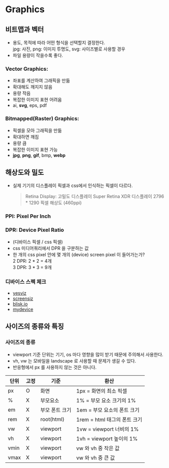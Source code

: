 # Graphics

## 비트맵과 벡터

- 용도, 목적에 따라 어떤 형식을 선택할지 결정한다.  
  jpg: 사진, png: 이미지 투명도, svg: 사이즈별로 사용할 경우
- 파일 용량이 작을수록 좋다.

### Vector Graphics:

- 좌표를 계산하여 그래픽을 만듦
- 확대해도 깨지지 않음
- 용량 작음
- 복잡한 이미지 표현 어려움
- ai, <b>svg</b>, eps, pdf

### Bitmapped(Raster) Graphics:

- 픽셀을 모아 그래픽을 만듦
- 확대하면 깨짐
- 용량 큼
- 복잡한 이미지 표현 가능
- <b>jpg</b>, <b>png</b>, <b>gif</b>, bmp, <b>webp</b>

## 해상도와 밀도

- 실제 기기의 디스플레이 픽셀과 css에서 인식하는 픽셀이 다르다.
  > Retina Display: 고밀도 디스플레이
  > Super Retina XDR 디스플레이
  > 2796 \* 1290 픽셀 해상도 (460ppi)

### PPI: Pixel Per Inch

### DPR: Device Pixel Ratio

- (디바이스 픽셀 / css 픽셀)
- css 미디어쿼리에서 DPR 을 구분하는 값
- 한 개의 css pixel 안에 몇 개의 (device) screen pixel 이 들어가는가?  
  2 DPR: 2 \* 2 = 4개  
  3 DPR: 3 \* 3 = 9개

### 디바이스 스펙 체크

- [yesviz](https://yesviz.com/viewport/)
- [screensiz](https://screensiz.es/)
- [blisk.io](https://blisk.io/devices)
- [mydevice](https://www.mydevice.io/)

## 사이즈의 종류와 특징

### 사이즈의 종류

- viewport 기준 단위는 기기, os 마다 영향을 많이 받기 때문에 주의해서 사용한다.
- vh, vw 는 모바일을 landscape 로 사용할 때 문제가 생길 수 있다.
- 반응형에서 px 를 사용하지 않는 것은 아니다.

| 단위 | 고정 | 기준           | 환산                         |
| ---- | ---- | -------------- | ---------------------------- |
| px   | O    | 화면           | 1px = 화면의 최소 픽셀       |
| %    | X    | 부모요소       | 1% = 부모 요소 크기의 1%     |
| em   | X    | 부모 폰트 크기 | 1em = 부모 요소의 폰트 크기  |
| rem  | X    | root(html)     | 1rem = html 태그의 폰트 크기 |
| vw   | X    | viewport       | 1vw = viewport 너비의 1%     |
| vh   | X    | viewport       | 1vh = viewport 높이의 1%     |
| vmin | X    | viewport       | vw 와 vh 중 작은 값          |
| vmax | X    | viewport       | vw 와 vh 중 큰 값            |
